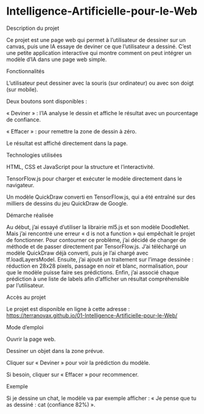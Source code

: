 # Intelligence-Artificielle-pour-le-Web

Description du projet

Ce projet est une page web qui permet à l’utilisateur de dessiner sur un canvas, puis une IA essaye de deviner ce que l’utilisateur a dessiné.
C’est une petite application interactive qui montre comment on peut intégrer un modèle d’IA dans une page web simple.

Fonctionnalités

L’utilisateur peut dessiner avec la souris (sur ordinateur) ou avec son doigt (sur mobile).

Deux boutons sont disponibles :

« Deviner » : l’IA analyse le dessin et affiche le résultat avec un pourcentage de confiance.

« Effacer » : pour remettre la zone de dessin à zéro.

Le résultat est affiché directement dans la page.

Technologies utilisées

HTML, CSS et JavaScript pour la structure et l’interactivité.

TensorFlow.js pour charger et exécuter le modèle directement dans le navigateur.

Un modèle QuickDraw converti en TensorFlow.js, qui a été entraîné sur des milliers de dessins du jeu QuickDraw de Google.

Démarche réalisée

Au début, j’ai essayé d’utiliser la librairie ml5.js et son modèle DoodleNet. Mais j’ai rencontré une erreur « d is not a function » qui empêchait le projet de fonctionner.
Pour contourner ce problème, j’ai décidé de changer de méthode et de passer directement par TensorFlow.js. J’ai téléchargé un modèle QuickDraw déjà converti, puis je l’ai chargé avec tf.loadLayersModel.
Ensuite, j’ai ajouté un traitement sur l’image dessinée : réduction en 28x28 pixels, passage en noir et blanc, normalisation, pour que le modèle puisse faire ses prédictions.
Enfin, j’ai associé chaque prédiction à une liste de labels afin d’afficher un résultat compréhensible par l’utilisateur.

Accès au projet

Le projet est disponible en ligne à cette adresse :
https://terranovax.github.io/01-Intelligence-Artificielle-pour-le-Web/

Mode d’emploi

Ouvrir la page web.

Dessiner un objet dans la zone prévue.

Cliquer sur « Deviner » pour voir la prédiction du modèle.

Si besoin, cliquer sur « Effacer » pour recommencer.

Exemple

Si je dessine un chat, le modèle va par exemple afficher :
« Je pense que tu as dessiné : cat (confiance 82%) ».
